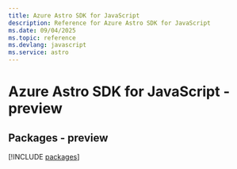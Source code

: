 ```yaml
---
title: Azure Astro SDK for JavaScript
description: Reference for Azure Astro SDK for JavaScript
ms.date: 09/04/2025
ms.topic: reference
ms.devlang: javascript
ms.service: astro
---
```

# Azure Astro SDK for JavaScript - preview
## Packages - preview
[!INCLUDE [packages](astro-index.md)]